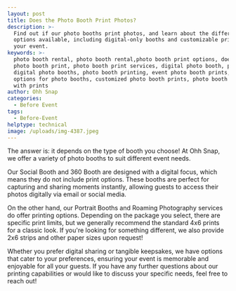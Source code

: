 ```yaml
---
layout: post
title: Does the Photo Booth Print Photos?
description: >-
  Find out if our photo booths print photos, and learn about the different print
  options available, including digital-only booths and customizable prints for
  your event.
keywords: >-
  photo booth rental, photo booth rental,photo booth print options, does the
  photo booth print, photo booth print services, digital photo booth, print, and
  digital photo booths, photo booth printing, event photo booth prints, print
  options for photo booths, customized photo booth prints, photo booth rentals
  with prints
author: Ohh Snap
categories:
  - Before Event
tags:
  - Before-Event
helptype: technical
image: /uploads/img-4387.jpeg
---
```

The answer is: it depends on the type of booth you choose! At Ohh Snap, we offer a variety of photo booths to suit different event needs.

Our Social Booth and 360 Booth are designed with a digital focus, which means they do not include print options. These booths are perfect for capturing and sharing moments instantly, allowing guests to access their photos digitally via email or social media.

On the other hand, our Portrait Booths and Roaming Photography services do offer printing options. Depending on the package you select, there are specific print limits, but we generally recommend the standard 4x6 prints for a classic look. If you're looking for something different, we also provide 2x6 strips and other paper sizes upon request!

Whether you prefer digital sharing or tangible keepsakes, we have options that cater to your preferences, ensuring your event is memorable and enjoyable for all your guests. If you have any further questions about our printing capabilities or would like to discuss your specific needs, feel free to reach out!